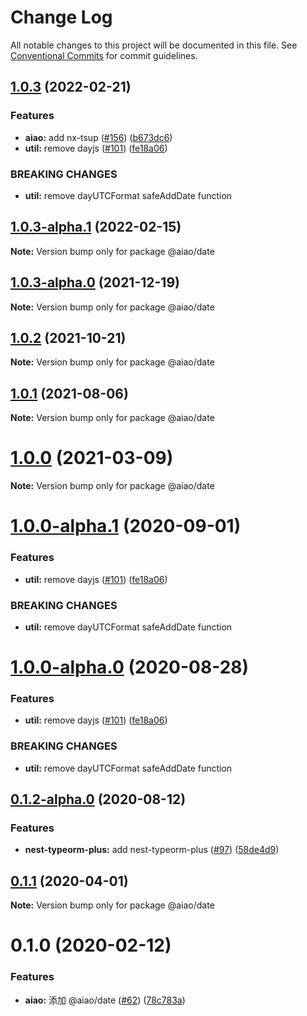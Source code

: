 # Change Log

All notable changes to this project will be documented in this file. See [Conventional Commits](https://conventionalcommits.org) for commit guidelines.

## [1.0.3](https://github.com/aiao-io/aiao/compare/@aiao/date@0.1.2-alpha.0...@aiao/date@1.0.3) (2022-02-21)

### Features

- **aiao:** add nx-tsup ([#156](https://github.com/aiao-io/aiao/issues/156)) ([b673dc6](https://github.com/aiao-io/aiao/commit/b673dc6e8c618f68d27a21928f60c6abd15d1e7d))
- **util:** remove dayjs ([#101](https://github.com/aiao-io/aiao/issues/101)) ([fe18a06](https://github.com/aiao-io/aiao/commit/fe18a060ba8eb62140e7c8de44c5567044edbc95))

### BREAKING CHANGES

- **util:** remove dayUTCFormat safeAddDate function

## [1.0.3-alpha.1](https://github.com/aiao-io/aiao/compare/@aiao/date@1.0.2...@aiao/date@1.0.3-alpha.1) (2022-02-15)

**Note:** Version bump only for package @aiao/date

## [1.0.3-alpha.0](https://github.com/aiao-io/aiao/compare/@aiao/date@1.0.0-alpha.1...@aiao/date@1.0.3-alpha.0) (2021-12-19)

**Note:** Version bump only for package @aiao/date

## [1.0.2](https://github.com/aiao-io/aiao/compare/@aiao/date@1.0.0...@aiao/date@1.0.2) (2021-10-21)

**Note:** Version bump only for package @aiao/date

## [1.0.1](https://github.com/aiao-io/aiao/compare/@aiao/date@1.0.0-alpha.1...@aiao/date@1.0.1) (2021-08-06)

**Note:** Version bump only for package @aiao/date

# [1.0.0](https://github.com/aiao-io/aiao/compare/@aiao/date@1.0.0-alpha.1...@aiao/date@1.0.0) (2021-03-09)

**Note:** Version bump only for package @aiao/date

# [1.0.0-alpha.1](https://github.com/aiao-io/aiao/compare/@aiao/date@0.1.2-alpha.0...@aiao/date@1.0.0-alpha.1) (2020-09-01)

### Features

- **util:** remove dayjs ([#101](https://github.com/aiao-io/aiao/issues/101)) ([fe18a06](https://github.com/aiao-io/aiao/commit/fe18a060ba8eb62140e7c8de44c5567044edbc95))

### BREAKING CHANGES

- **util:** remove dayUTCFormat safeAddDate function

# [1.0.0-alpha.0](https://github.com/aiao-io/aiao/compare/@aiao/date@0.1.2-alpha.0...@aiao/date@1.0.0-alpha.0) (2020-08-28)

### Features

- **util:** remove dayjs ([#101](https://github.com/aiao-io/aiao/issues/101)) ([fe18a06](https://github.com/aiao-io/aiao/commit/fe18a060ba8eb62140e7c8de44c5567044edbc95))

### BREAKING CHANGES

- **util:** remove dayUTCFormat safeAddDate function

## [0.1.2-alpha.0](https://github.com/aiao-io/aiao/compare/@aiao/date@0.1.1...@aiao/date@0.1.2-alpha.0) (2020-08-12)

### Features

- **nest-typeorm-plus:** add nest-typeorm-plus ([#97](https://github.com/aiao-io/aiao/issues/97)) ([58de4d9](https://github.com/aiao-io/aiao/commit/58de4d9f6595824d86f59d4018ea4065c84f58fa))

## [0.1.1](https://github.com/aiao-io/aiao/compare/@aiao/date@0.1.0...@aiao/date@0.1.1) (2020-04-01)

**Note:** Version bump only for package @aiao/date

# 0.1.0 (2020-02-12)

### Features

- **aiao:** 添加 @aiao/date ([#62](https://github.com/aiao-io/aiao/issues/62)) ([78c783a](https://github.com/aiao-io/aiao/commit/78c783a7dba041da41a6e83624ed35d8d371b54b))
